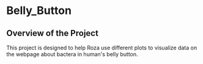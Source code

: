 # Belly_Button
## Overview of the Project
This project is designed to help Roza use different plots to visualize data on the webpage about bactera in human's belly button.
